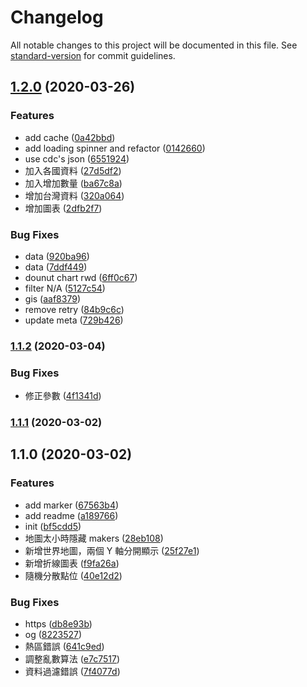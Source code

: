 # Changelog

All notable changes to this project will be documented in this file. See [standard-version](https://github.com/conventional-changelog/standard-version) for commit guidelines.

## [1.2.0](https://github.com/LinYenCheng/virus-and-where-to-find-them/compare/v1.1.2...v1.2.0) (2020-03-26)


### Features

* add cache ([0a42bbd](https://github.com/LinYenCheng/virus-and-where-to-find-them/commit/0a42bbd167dc928d18bc66f47221ea15e798ba15))
* add loading spinner and refactor ([0142660](https://github.com/LinYenCheng/virus-and-where-to-find-them/commit/0142660320f02c25cd0577f52adb8302c234299f))
* use cdc's json ([6551924](https://github.com/LinYenCheng/virus-and-where-to-find-them/commit/655192499988c884a86744efd59a19439a23e97b))
* 加入各國資料 ([27d5df2](https://github.com/LinYenCheng/virus-and-where-to-find-them/commit/27d5df22c80a3cc93b6808f30be9542bf3959abb))
* 加入增加數量 ([ba67c8a](https://github.com/LinYenCheng/virus-and-where-to-find-them/commit/ba67c8a20dc91d5389aee11d8e98af9ba67bb8f6))
* 增加台灣資料 ([320a064](https://github.com/LinYenCheng/virus-and-where-to-find-them/commit/320a064208d05df5cb556dcc8def2fa9cc489cd8))
* 增加圖表 ([2dfb2f7](https://github.com/LinYenCheng/virus-and-where-to-find-them/commit/2dfb2f77f295ff95617e4aff7f2f8ef0a5022eda))


### Bug Fixes

* data ([920ba96](https://github.com/LinYenCheng/virus-and-where-to-find-them/commit/920ba9656900f559940e5063a24dd46c05b23c9a))
* data ([7ddf449](https://github.com/LinYenCheng/virus-and-where-to-find-them/commit/7ddf44998cc3a1b35253061a100c77445bb9d0b2))
* dounut chart rwd ([6ff0c67](https://github.com/LinYenCheng/virus-and-where-to-find-them/commit/6ff0c678c99dace05480e2d7d77e67a56c53366f))
* filter N/A ([5127c54](https://github.com/LinYenCheng/virus-and-where-to-find-them/commit/5127c5484a1712bf5f9bad3fabb3a3a9fa3f4654))
* gis ([aaf8379](https://github.com/LinYenCheng/virus-and-where-to-find-them/commit/aaf8379fa1f8e40a52f14ee88e2168ebe904c313))
* remove retry ([84b9c6c](https://github.com/LinYenCheng/virus-and-where-to-find-them/commit/84b9c6c1927d8540ea928ab1d9371b78db59178c))
* update meta ([729b426](https://github.com/LinYenCheng/virus-and-where-to-find-them/commit/729b42610541533dd14219b9c4d792bf251890de))

### [1.1.2](https://github.com/LinYenCheng/virus-and-where-to-find-them/compare/v1.1.1...v1.1.2) (2020-03-04)

### Bug Fixes

- 修正參數 ([4f1341d](https://github.com/LinYenCheng/virus-and-where-to-find-them/commit/4f1341da91f16379248123134314d4c1d421209e))

### [1.1.1](https://github.com/LinYenCheng/virus-and-where-to-find-them/compare/v1.1.0...v1.1.1) (2020-03-02)

## 1.1.0 (2020-03-02)

### Features

- add marker ([67563b4](https://github.com/LinYenCheng/virus-and-where-to-find-them/commit/67563b4bb4b80cdec8455d8d77be7bf7d689cb7c))
- add readme ([a189766](https://github.com/LinYenCheng/virus-and-where-to-find-them/commit/a189766bdc75bdbdd58665758ef82c234392bed0))
- init ([bf5cdd5](https://github.com/LinYenCheng/virus-and-where-to-find-them/commit/bf5cdd5424375609b4be65aab7668d81ee8fffe6))
- 地圖太小時隱藏 makers ([28eb108](https://github.com/LinYenCheng/virus-and-where-to-find-them/commit/28eb108c2e3015a582444f80cbee29f376998cdc))
- 新增世界地圖，兩個 Y 軸分開顯示 ([25f27e1](https://github.com/LinYenCheng/virus-and-where-to-find-them/commit/25f27e12ae9b53c9c921e3ff1baf7164c5a17b10))
- 新增折線圖表 ([f9fa26a](https://github.com/LinYenCheng/virus-and-where-to-find-them/commit/f9fa26a9f07fc835b727734c4c7913ac81a0d8bd))
- 隨機分散點位 ([40e12d2](https://github.com/LinYenCheng/virus-and-where-to-find-them/commit/40e12d22b9d670576739ba5c9036af24dccd4fc6))

### Bug Fixes

- https ([db8e93b](https://github.com/LinYenCheng/virus-and-where-to-find-them/commit/db8e93b852d5456395187d7cb461aea265a38e6b))
- og ([8223527](https://github.com/LinYenCheng/virus-and-where-to-find-them/commit/82235274019bb738ad851a6cc95ec79924807094))
- 熱區錯誤 ([641c9ed](https://github.com/LinYenCheng/virus-and-where-to-find-them/commit/641c9ed673f54ef26d4153f56f14bbfff128448c))
- 調整亂數算法 ([e7c7517](https://github.com/LinYenCheng/virus-and-where-to-find-them/commit/e7c7517d6ee3bda88c1ad35163a8221de486813a))
- 資料過濾錯誤 ([7f4077d](https://github.com/LinYenCheng/virus-and-where-to-find-them/commit/7f4077d2ca3ac99726e2f6698df8ab5923d97939))
